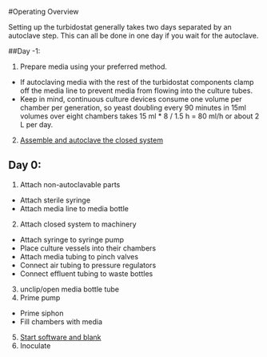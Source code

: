 #Operating Overview

Setting up the turbidostat generally takes two days separated by an autoclave step.  This can all be done in one day if you wait for the autoclave.  

##Day -1:

1.  Prepare media using your preferred method.
  *  If autoclaving media with the rest of the turbidostat components clamp
    off the media line to prevent media from flowing into the culture tubes.
  *  Keep in mind, continuous culture devices consume one volume per chamber
    per generation, so yeast doubling every 90 minutes in 15ml volumes over
    eight chambers takes 15 ml * 8  / 1.5 h = 80 ml/h or about 2 L per day.
2.  [Assemble and autoclave the closed system][1]

## Day 0:

1. Attach non-autoclavable parts
  * Attach sterile syringe
  * Attach media line to media bottle
2. Attach closed system to machinery
  * Attach syringe to syringe pump
  * Place culture vessels into their chambers
  * Attach media tubing to pinch valves
  * Connect air tubing to pressure regulators
  * Connect effluent tubing to waste bottles
3. unclip/open media bottle tube
4. Prime pump
  * Prime siphon
  * Fill chambers with media
5. [Start software and blank][2]
6. Inoculate




[1]: AssembleClosedSystem.md
[2]: StartSoftware.md
